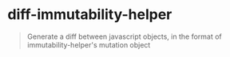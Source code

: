 # diff-immutability-helper

> Generate a diff between javascript objects, in the format of immutability-helper's mutation object

